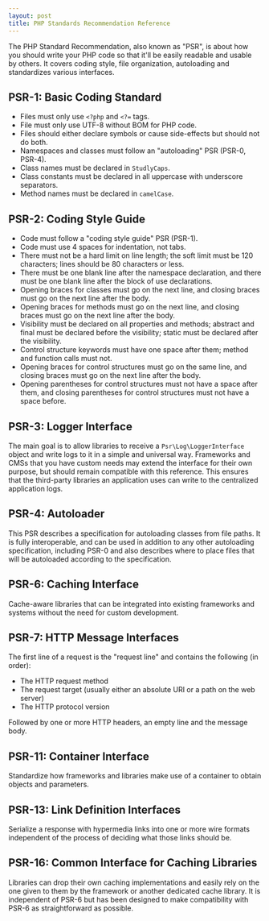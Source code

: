 ```yaml
---
layout: post
title: PHP Standards Recommendation Reference
---
```


The PHP Standard Recommendation, also known as "PSR", is about how you should write your PHP code so that it'll be easily readable and usable by others. It covers coding style, file organization, autoloading and standardizes various interfaces.

## PSR-1: Basic Coding Standard

- Files must only use `<?php` and `<?=` tags.
- File must only use UTF-8 without BOM for PHP code.
- Files should either declare symbols or cause side-effects but should not do both.
- Namespaces and classes must follow an "autoloading" PSR (PSR-0, PSR-4).
- Class names must be declared in `StudlyCaps`.
- Class constants must be declared in all uppercase with underscore separators.
- Method names must be declared in `camelCase`.

## PSR-2: Coding Style Guide

- Code must follow a "coding style guide" PSR (PSR-1).
- Code must use 4 spaces for indentation, not tabs.
- There must not be a hard limit on line length; the soft limit must be 120 characters; lines should be 80 characters or less.
- There must be one blank line after the namespace declaration, and there must be one blank line after the block of use declarations.
- Opening braces for classes must go on the next line, and closing braces must go on the next line after the body.
- Opening braces for methods must go on the next line, and closing braces must go on the next line after the body.
- Visibility must be declared on all properties and methods; abstract and final must be declared before the visibility; static must be declared after the visibility.
- Control structure keywords must have one space after them; method and function calls must not.
- Opening braces for control structures must go on the same line, and closing braces must go on the next line after the body.
- Opening parentheses for control structures must not have a space after them, and closing parentheses for control structures must not have a space before.

## PSR-3: Logger Interface

The main goal is to allow libraries to receive a `Psr\Log\LoggerInterface` object and write logs to it in a simple and universal way. Frameworks and CMSs that you have custom needs may extend the interface for their own purpose, but should remain compatible with this reference. This ensures that the third-party libraries an application uses can write to the centralized application logs.

## PSR-4: Autoloader

This PSR describes a specification for autoloading classes from file paths. It is fully interoperable, and can be used in addition to any other autoloading specification, including PSR-0 and also describes where to place files that will be autoloaded according to the specification.

## PSR-6: Caching Interface

Cache-aware libraries that can be integrated into existing frameworks and systems without the need for custom development.

## PSR-7: HTTP Message Interfaces

The first line of a request is the "request line" and contains the following (in order):

- The HTTP request method
- The request target (usually either an absolute URI or a path on the web server)
- The HTTP protocol version

Followed by one or more HTTP headers, an empty line and the message body.

## PSR-11: Container Interface

Standardize how frameworks and libraries make use of a container to obtain objects and parameters.

## PSR-13: Link Definition Interfaces

Serialize a response with hypermedia links into one or more wire formats independent of the process of deciding what those links should be.

## PSR-16: Common Interface for Caching Libraries

Libraries can drop their own caching implementations and easily rely on the one given to them by the framework or another dedicated cache library. It is independent of PSR-6 but has been designed to make compatibility with PSR-6 as straightforward as possible.
